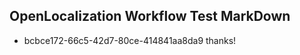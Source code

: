 ## OpenLocalization Workflow Test MarkDown
* bcbce172-66c5-42d7-80ce-414841aa8da9 thanks!

<!--HONumber=Aug16_HO3-->


